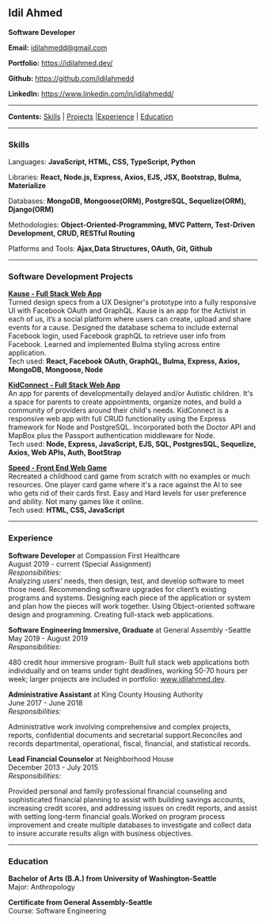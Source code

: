 ## Idil Ahmed  

**Software Developer**   

**Email:** idilahmedd@gmail.com 

**Portfolio:** https://idilahmed.dev/

**Github:** https://github.com/idilahmedd  

**LinkedIn:** https://www.linkedin.com/in/idilahmedd/  

---
**Contents:** [Skills](#skills) | [Projects](#Software-development-projects) |[Experience](#experience) | [Education](#education) 

---
### Skills  

Languages: **JavaScript, HTML, CSS, TypeScript, Python**  

Libraries: **React, Node.js, Express, Axios, EJS, JSX, Bootstrap, Bulma, Materialize** 

Databases: **MongoDB, Mongoose(ORM), PostgreSQL, Sequelize(ORM), Django(ORM)**

Methodologies: **Object-Oriented-Programming, MVC Pattern, Test-Driven Development, CRUD, RESTful Routing** 

Platforms and Tools: **Ajax,Data Structures, OAuth, Git, Github**  

---
### Software Development Projects 

**[Kause - Full Stack Web App](https://kause.herokuapp.com/)**  
Turned design specs from a UX Designer's prototype into a fully responsive UI with Facebook OAuth and GraphQL. Kause is an app for the Activist in each of us, it’s a social platform where users can create, upload and share events for a cause. Designed the database schema to include external Facebook login, used Facebook graphQL to retrieve user info from Facebook. Learned and implemented Bulma styling across entire application.     
Tech used:  **React, Facebook OAuth, GraphQL, Bulma, Express, Axios, MongoDB, Mongoose, Node**  

**[KidConnect - Full Stack Web App](https://calm-lake-78124.herokuapp.com/)**  
An app for parents of developmentally delayed and/or Autistic children. It's a space for parents to create appointments, organize notes, and build a community of providers around their child's needs. KidConnect is a responsive web app with full CRUD functionality using the Express framework for Node and PostgreSQL. Incorporated both the Doctor API and MapBox plus the Passport authentication middleware for Node.  
Tech used:  **Node, Express, JavaScript, EJS, SQL, PostgresSQL, Sequelize, Axios, Web APIs, Auth, BootStrap**  

**[Speed - Front End Web Game](https://idilahmedd.github.io/project1/)**  
Recreated a childhood card game from scratch with no examples or much resources. One player card
game where it's a race against the AI to see who gets rid of their cards first. Easy and Hard levels for user preference and ability. Not many games like it online.  
Tech used:  **HTML, CSS, JavaScript**  


---
### Experience

**Software Developer** at Compassion First Healthcare    
August 2019 - current (Special Assignment)  
*Responsibilities:*   
Analyzing users’ needs, then design, test, and develop software to meet those need. Recommending software upgrades for client’s existing programs and systems. Designing each piece of the application or system and plan how the pieces will work together. Using Object-oriented software design and programming. Creating full-stack web applications.

**Software Engineering Immersive, Graduate** at General Assembly -Seattle   
May 2019 - August 2019  
*Responsibilities:*  

480 credit hour immersive program-
Built full stack web applications both individually and on teams under tight deadlines, working 50-70 hours per week; larger projects are included in portfolio: www.idilahmed.dev. 

**Administrative Assistant** at King County Housing Authority  
June 2017 - June 2018  
*Responsibilities:*  

Administrative work involving comprehensive and complex projects, reports, confidential documents and
secretarial support.Reconciles and records departmental, operational, fiscal, financial, and statistical records.

**Lead Financial Counselor** at Neighborhood House  
December 2013 - July 2015  
*Responsibilities:*   

Provided personal and family professional financial counseling and sophisticated financial planning to
assist with building savings accounts, increasing credit scores, and addressing issues on credit reports, and assist with setting long-term financial goals.Worked on program process improvement and create multiple databases to investigate and collect data to insure accurate results align with business objectives.

--- 
### Education  

**Bachelor of Arts (B.A.) from University of Washington-Seattle**  
Major: Anthropology  

**Certificate from General Assembly-Seattle**  
Course: Software Engineering  

